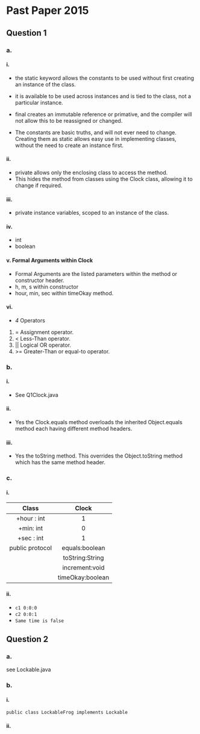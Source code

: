 # Past Paper 2015

## Question 1

### a.

#### i.

- the static keyword allows the constants to be used without first creating an instance of the class.
- it is available to be used across instances and is tied to the class, not a particular instance.

- final creates an immutable reference or primative, and the compiler will not allow this to be reassigned or changed.

- The constants are basic truths, and will not ever need to change. Creating them as static allows easy use in
  implementing classes, without the need to create an instance first.

#### ii.

- private allows only the enclosing class to access the method.
- This hides the method from classes using the Clock class, allowing it to change if required.

#### iii.

- private instance variables, scoped to an instance of the class.

#### iv.

- int
- boolean

#### v. Formal Arguments within Clock

- Formal Arguments are the listed parameters within the method or constructor header.
- h, m, s within constructor
- hour, min, sec within timeOkay method.

#### vi.

- *4* Operators

1. = Assignment operator.
2. \< Less-Than operator.
3. || Logical OR operator.
4. \>= Greater-Than or equal-to operator.

### b.

#### i.

- See Q1Clock.java

#### ii.

- Yes the Clock.equals method overloads the inherited Object.equals method each having different method headers.

#### iii.

- Yes the toString method. This overrides the Object.toString method which has the same method header.

### c.

#### i.

|      Class      |      Clock       |
|:---------------:|:----------------:|
|   +hour : int   |        1         |
|    +min: int    |        0         |
|   +sec : int    |        1         |
| public protocol |  equals:boolean  |
|                 | toString:String  |
|                 |  increment:void  |
|                 | timeOkay:boolean |

#### ii.

- `c1 0:0:0`
- `c2 0:0:1`
- `Same time is false`

## Question 2

### a.

see Lockable.java

### b.

#### i.

`public class LockableFrog implements Lockable`

#### ii.